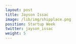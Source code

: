 ```yaml
---
layout: post
title: Jayson Issac
image: /lib/img/shipplace.png
position: Startup Week
twitter: jayson_issac
weight: 5
---
```

